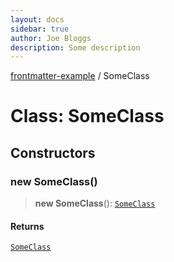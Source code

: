 ```yaml
---
layout: docs
sidebar: true
author: Joe Bloggs
description: Some description
---
```


[frontmatter-example](../README.md) / SomeClass

# Class: SomeClass

## Constructors

### new SomeClass()

> **new SomeClass**(): [`SomeClass`](SomeClass.md)

#### Returns

[`SomeClass`](SomeClass.md)
